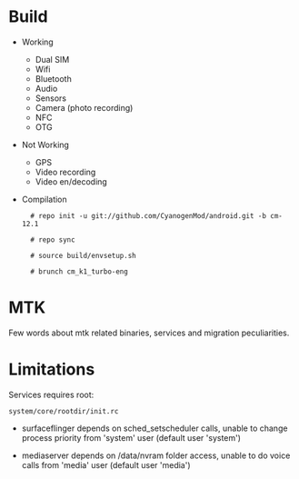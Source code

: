 # Build

* Working
  * Dual SIM
  * Wifi
  * Bluetooth
  * Audio
  * Sensors
  * Camera (photo recording)
  * NFC
  * OTG

* Not Working
  * GPS
  * Video recording
  * Video en/decoding

* Compilation

        # repo init -u git://github.com/CyanogenMod/android.git -b cm-12.1
        
        # repo sync
        
        # source build/envsetup.sh
        
        # brunch cm_k1_turbo-eng

# MTK

Few words about mtk related binaries, services and migration peculiarities.

# Limitations

Services requires root:

`system/core/rootdir/init.rc`

  * surfaceflinger depends on sched_setscheduler calls, unable to change process priority from 'system' user (default user 'system')

  * mediaserver depends on /data/nvram folder access, unable to do voice calls from 'media' user (default user 'media')
